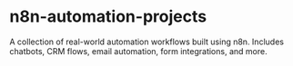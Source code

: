 # n8n-automation-projects
A collection of real-world automation workflows built using n8n. Includes chatbots, CRM flows, email automation, form integrations, and more.
